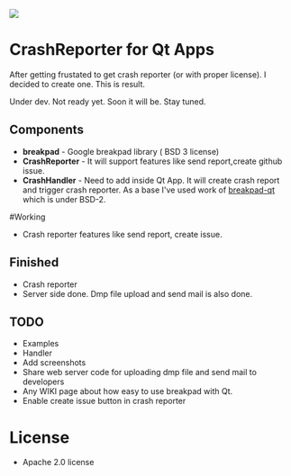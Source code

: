 [![](https://img.shields.io/badge/Release-Not%20ready-yellow.svg?style=flat-square)](http://kineticwing.com)

# CrashReporter for Qt Apps
After getting frustated to get crash reporter (or with proper license). I decided to create one. This is result.

Under dev. Not ready yet. Soon it will be. Stay tuned.

## Components
* **breakpad** - Google breakpad library ( BSD 3 license)
* **CrashReporter** - It will support features like send report,create github issue.
* **CrashHandler** - Need to add inside Qt App. It will create crash report and trigger crash reporter. As a base I've used work of [breakpad-qt](https://github.com/AlekSi/breakpad-qt) which is under BSD-2.

#Working
* Crash reporter features like send report, create issue.

## Finished
* Crash reporter
* Server side done. Dmp file upload and send mail is also done.

## TODO
* Examples
* Handler
* Add screenshots
* Share web server code for uploading dmp file and send mail to developers
* Any WIKI page about how easy to use breakpad with Qt.
* Enable create issue button in crash reporter

# License
* Apache 2.0 license
